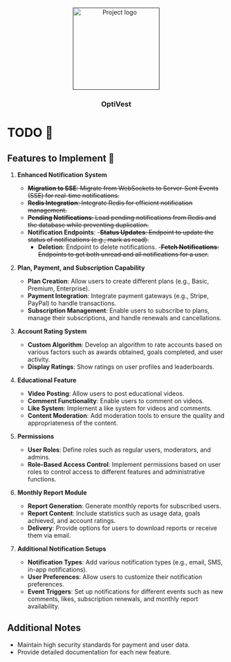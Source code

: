 <p align="center">
  <a href="" rel="noopener">
 <img width=200px height=190px src="https://i.ibb.co/hZdMWvh/optivest-cropped.png" alt="Project logo"></a>
</p>

<h3 align="center">OptiVest</h3>

# TODO 📝

## Features to Implement 🚀

1. **Enhanced Notification System**
   - ~~**Migration to SSE**: Migrate from WebSockets to Server-Sent Events (SSE) for real-time notifications.~~
   - ~~**Redis Integration**: Integrate Redis for efficient notification management.~~
   - ~~**Pending Notifications**: Load pending notifications from Redis and the database while preventing duplication.~~
   - **Notification Endpoints**: 
     -~~**Status Updates**: Endpoint to update the status of notifications (e.g., mark as read).~~
     - **Deletion**: Endpoint to delete notifications.
     -~~**Fetch Notifications**: Endpoints to get both unread and all notifications for a user.~~

2. **Plan, Payment, and Subscription Capability**
   - **Plan Creation**: Allow users to create different plans (e.g., Basic, Premium, Enterprise).
   - **Payment Integration**: Integrate payment gateways (e.g., Stripe, PayPal) to handle transactions.
   - **Subscription Management**: Enable users to subscribe to plans, manage their subscriptions, and handle renewals and cancellations.

3. **Account Rating System**
   - **Custom Algorithm**: Develop an algorithm to rate accounts based on various factors such as awards obtained, goals completed, and user activity.
   - **Display Ratings**: Show ratings on user profiles and leaderboards.

4. **Educational Feature**
   - **Video Posting**: Allow users to post educational videos.
   - **Comment Functionality**: Enable users to comment on videos.
   - **Like System**: Implement a like system for videos and comments.
   - **Content Moderation**: Add moderation tools to ensure the quality and appropriateness of the content.

5. **Permissions**
   - **User Roles**: Define roles such as regular users, moderators, and admins.
   - **Role-Based Access Control**: Implement permissions based on user roles to control access to different features and administrative functions.

6. **Monthly Report Module**
   - **Report Generation**: Generate monthly reports for subscribed users.
   - **Report Content**: Include statistics such as usage data, goals achieved, and account ratings.
   - **Delivery**: Provide options for users to download reports or receive them via email.

7. **Additional Notification Setups**
   - **Notification Types**: Add various notification types (e.g., email, SMS, in-app notifications).
   - **User Preferences**: Allow users to customize their notification preferences.
   - **Event Triggers**: Set up notifications for different events such as new comments, likes, subscription renewals, and monthly report availability.

## Additional Notes

- Maintain high security standards for payment and user data.
- Provide detailed documentation for each new feature.
